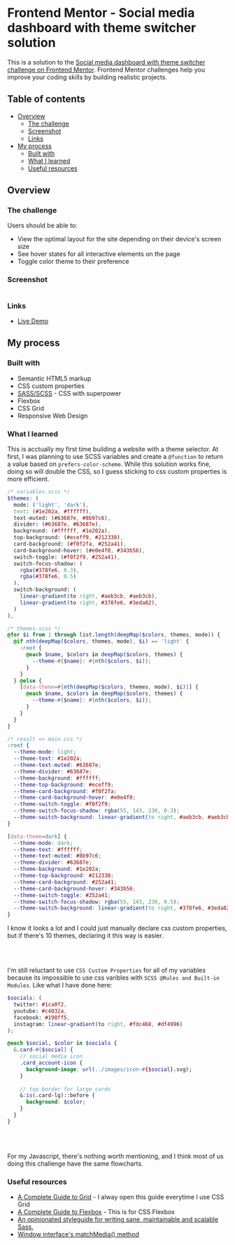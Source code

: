 # Frontend Mentor - Social media dashboard with theme switcher solution

This is a solution to the [Social media dashboard with theme switcher challenge on Frontend Mentor](https://www.frontendmentor.io/challenges/social-media-dashboard-with-theme-switcher-6oY8ozp_H). Frontend Mentor challenges help you improve your coding skills by building realistic projects. 

## Table of contents

- [Overview](#overview)
  - [The challenge](#the-challenge)
  - [Screenshot](#screenshot)
  - [Links](#links)
- [My process](#my-process)
  - [Built with](#built-with)
  - [What I learned](#what-i-learned)
  - [Useful resources](#useful-resources)

## Overview

### The challenge

Users should be able to:

- View the optimal layout for the site depending on their device's screen size
- See hover states for all interactive elements on the page
- Toggle color theme to their preference

### Screenshot

<!-- ![](./design/ss_desktop_dark.png)![](./design/ss_desktop_light.png)
![](./design/ss_tablet_dark.png)![](./design/ss_tablet_light.png)
![](./design/ss_mobile_dark.png)![](./design/ss_mobile_light.png) -->

<div>
  <div style="width: 45%">
    <img scr="./design/ss_desktop_dark.png">
  </div>
  <div style="width: 45%">
    <img scr="./design/ss_desktop_light.png">
  </div>
</div>

### Links

- [Live Demo]()

## My process

### Built with

- Semantic HTML5 markup
- CSS custom properties
- [SASS/SCSS](https://sass-lang.com) - CSS with superpower
- Flexbox
- CSS Grid
- Responsive Web Design

### What I learned

This is acctually my first time building a website with a theme selector. At first, I was planning to use SCSS variables and create a `@function` to return a value based on `prefers-color-scheme`. While this solution works fine, doing so will double the CSS, so I guess sticking to css custom properties is more efficient. 

```scss
/* variables.scss */
$themes: ( 
  mode: ('light', 'dark'),
  text: (#1e202a, #ffffff),
  text-muted: (#63687e, #8b97c6),
  divider: (#63687e, #63687e),
  background: (#ffffff, #1e202a),
  top-background: (#eceff9, #212330),
  card-background: (#f0f2fa, #252a41),
  card-background-hover: (#e0e4f0, #343b56),
  switch-toggle: (#f0f2f9, #252a41),
  switch-focus-shadow: (
    rgba(#378fe6, 0.3),
    rgba(#378fe6, 0.5)
  ),
  switch-background: (
    linear-gradient(to right, #aeb3cb, #aeb3cb),
    linear-gradient(to right, #378fe6, #3eda82),
  )
),
```

```scss
/* themes.scss */
@for $i from 1 through list.length(deepMap($colors, themes, mode)) {
  @if nth(deepMap($colors, themes, mode), $i) == 'light' {
    :root {
      @each $name, $colors in deepMap($colors, themes) {
        --theme-#{$name}: #{nth($colors, $i)};
      }
    }
  } @else {
    [data-theme=#{nth(deepMap($colors, themes, mode), $i)}] {
      @each $name, $colors in deepMap($colors, themes) {
        --theme-#{$name}: #{nth($colors, $i)};
      }
    }
  }
}
```

```css
/* result => main.css */
:root {
  --theme-mode: light;
  --theme-text: #1e202a;
  --theme-text-muted: #63687e;
  --theme-divider: #63687e;
  --theme-background: #ffffff;
  --theme-top-background: #eceff9;
  --theme-card-background: #f0f2fa;
  --theme-card-background-hover: #e0e4f0;
  --theme-switch-toggle: #f0f2f9;
  --theme-switch-focus-shadow: rgba(55, 143, 230, 0.3);
  --theme-switch-background: linear-gradient(to right, #aeb3cb, #aeb3cb);
}

[data-theme=dark] {
  --theme-mode: dark;
  --theme-text: #ffffff;
  --theme-text-muted: #8b97c6;
  --theme-divider: #63687e;
  --theme-background: #1e202a;
  --theme-top-background: #212330;
  --theme-card-background: #252a41;
  --theme-card-background-hover: #343b56;
  --theme-switch-toggle: #252a41;
  --theme-switch-focus-shadow: rgba(55, 143, 230, 0.5);
  --theme-switch-background: linear-gradient(to right, #378fe6, #3eda82);
}
```
I know it looks a lot and I could just manually declare css custom properties, but if there's 10 themes, declaring it this way is easier.

<br />
<br />

I'm still reluctant to use `CSS Custom Properties` for all of my variables because its impossible to use css varibles with `SCSS @Rules and Built-in Modules`.
Like what I have done here:
```scss
$socials: (
  twitter: #1ca0f2,
  youtube: #c4032a,
  facebook: #198ff5,
  instagram: linear-gradient(to right, #fdc468, #df4996)
);

@each $social, $color in $socials {
  &.card-#{$social} {
    // social media icon
    .card_account-icon {
      background-image: url(../images/icon-#{$social}.svg);
    }
    
    // top border for large cards 
    &:is(.card-lg)::before {
      background: $color;
    }
  }
}
```
<br />
<br />

For my Javascript, there's nothing worth mentioning, and I think most of us doing this challenge have the same flowcharts.

### Useful resources

- [A Complete Guide to Grid](https://css-tricks.com/snippets/css/complete-guide-grid/) - I alway open this guide everytime I use CSS Grid
- [A Complete Guide to Flexbox](https://css-tricks.com/snippets/css/a-guide-to-flexbox/) - This is for CSS Flexbox
- [An opinionated styleguide for writing sane, maintainable and scalable Sass.](https://sass-guidelin.es/)
- [Window interface's matchMedia() method](https://developer.mozilla.org/en-US/docs/Web/API/Window/matchMedia)